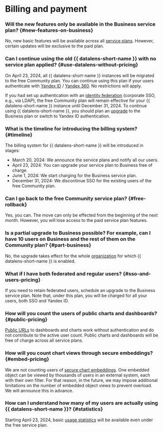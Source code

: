 # Billing and payment

### Will the new features only be available in the Business service plan? {#new-features-on-business}

No, new basic features will be available across all [service plans](../../datalens/pricing.md). However, certain updates will be exclusive to the paid plan.

### Can I continue using the old {{ datalens-short-name }} with no service plan applied? {#use-datalens-without-pricing}

On April 23, 2024, all {{ datalens-short-name }} instances will be migrated to the free Community plan. You can continue using this plan if your users authenticate with [Yandex ID](https://yandex.com/support/id/index.html) / [Yandex 360](https://yandex.com/support/business/index.html). No restrictions will apply.

If you had set up authentication with an [identity federation](../../organization/concepts/add-federation.md) (corporate SSO, e.g., via LDAP), the free Community plan will remain effective for your {{ datalens-short-name }} instance until December 31, 2024. To continue using {{ datalens-short-name }}, you should plan an [upgrade](../../datalens/settings/service-plan.md#change-service-plan) to the Business plan or switch to Yandex ID authentication.

### What is the timeline for introducing the billing system? {#timeline}

The billing system for {{ datalens-short-name }} will be introduced in stages:

* March 20, 2024: We announce the service plans and notify all our users.
* April 23, 2024: You can upgrade your service plan to Business free of charge.
* June 1, 2024: We start charging for the Business service plan.
* December 31, 2024: We discontinue SSO for the existing users of the free Community plan.

### Can I go back to the free Community service plan? {#free-rollback}

Yes, you can. The move can only be effected from the beginning of the next month. However, you will lose access to the paid service plan features.

### Is a partial upgrade to Business possible? For example, can I have 10 users on Business and the rest of them on the Community plan? {#part-business}

No, the upgrade takes effect for the whole [organization](../../datalens/concepts/organizations.md) for which {{ datalens-short-name }} is enabled.

### What if I have both federated and regular users? {#sso-and-users-pricing}

If you need to retain federated users, schedule an upgrade to the Business service plan. Note that, under this plan, you will be charged for all your users, both SSO and Yandex ID.

### How will you count the users of public charts and dashboards? {#public-pricing}

[Public URLs](../../datalens/concepts/datalens-public.md) to dashboards and charts work without authentication and do not contribute to the active user count. Public charts and dashboards will be free of charge across all service plans.

### How will you count chart views through secure embeddings? {#embed-pricing}

We are not counting users of [secure chart embeddings](../../datalens/dashboard/embedded-objects.md#private-embedding). One embedded object can be viewed by thousands of users in an external system, each with their own filter. For that reason, in the future, we may impose additional limitations on the number of embedded object views to prevent overload. We will announce this in advance.

### How can I understand how many of my users are actually using {{ datalens-short-name }}? {#statistics}

Starting April 23, 2024, basic [usage statistics](../../datalens/operations/connection/create-usage-tracking.md) will be available even under the free service plan.
